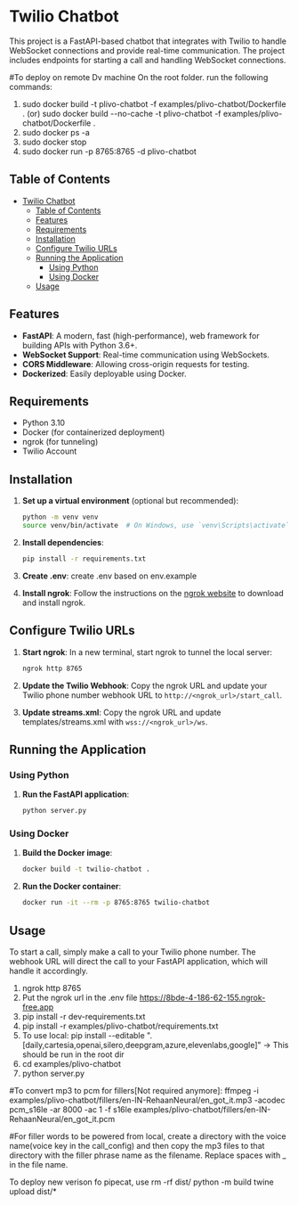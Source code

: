 # Twilio Chatbot

This project is a FastAPI-based chatbot that integrates with Twilio to handle WebSocket connections and provide real-time communication. The project includes endpoints for starting a call and handling WebSocket connections.

#To deploy on remote Dv machine
On the root folder. run the following commands:
1. sudo docker build  -t plivo-chatbot -f examples/plivo-chatbot/Dockerfile .
(or) sudo docker build --no-cache -t plivo-chatbot -f examples/plivo-chatbot/Dockerfile .
2. sudo docker ps -a
3. sudo docker stop <Id of the running contianer>
4. sudo docker run -p 8765:8765 -d plivo-chatbot

## Table of Contents

- [Twilio Chatbot](#twilio-chatbot)
  - [Table of Contents](#table-of-contents)
  - [Features](#features)
  - [Requirements](#requirements)
  - [Installation](#installation)
  - [Configure Twilio URLs](#configure-twilio-urls)
  - [Running the Application](#running-the-application)
    - [Using Python](#using-python)
    - [Using Docker](#using-docker)
  - [Usage](#usage)

## Features

- **FastAPI**: A modern, fast (high-performance), web framework for building APIs with Python 3.6+.
- **WebSocket Support**: Real-time communication using WebSockets.
- **CORS Middleware**: Allowing cross-origin requests for testing.
- **Dockerized**: Easily deployable using Docker.

## Requirements

- Python 3.10
- Docker (for containerized deployment)
- ngrok (for tunneling)
- Twilio Account

## Installation

1. **Set up a virtual environment** (optional but recommended):
    ```sh
    python -m venv venv
    source venv/bin/activate  # On Windows, use `venv\Scripts\activate`
    ```

2. **Install dependencies**:
    ```sh
    pip install -r requirements.txt
    ```

3. **Create .env**:
    create .env based on env.example

4. **Install ngrok**:
    Follow the instructions on the [ngrok website](https://ngrok.com/download) to download and install ngrok.

## Configure Twilio URLs

1. **Start ngrok**:
    In a new terminal, start ngrok to tunnel the local server:
    ```sh
    ngrok http 8765
    ```

2. **Update the Twilio Webhook**:
    Copy the ngrok URL and update your Twilio phone number webhook URL to `http://<ngrok_url>/start_call`.

3. **Update streams.xml**:
    Copy the ngrok URL and update templates/streams.xml with `wss://<ngrok_url>/ws`.

## Running the Application

### Using Python

1. **Run the FastAPI application**:
    ```sh
    python server.py
    ```

### Using Docker

1. **Build the Docker image**:
    ```sh
    docker build -t twilio-chatbot .
    ```

2. **Run the Docker container**:
    ```sh
    docker run -it --rm -p 8765:8765 twilio-chatbot
    ```
## Usage

To start a call, simply make a call to your Twilio phone number. The webhook URL will direct the call to your FastAPI application, which will handle it accordingly.



1. ngrok http 8765
2. Put the ngrok url in the .env file https://8bde-4-186-62-155.ngrok-free.app
3. pip install -r dev-requirements.txt
4. pip install -r examples/plivo-chatbot/requirements.txt
5. To use local: pip install --editable ".[daily,cartesia,openai,silero,deepgram,azure,elevenlabs,google]" -> This should be run in the root dir
6. cd examples/plivo-chatbot
7. python server.py

#To convert mp3 to pcm for fillers[Not required anymore]:
ffmpeg -i examples/plivo-chatbot/fillers/en-IN-RehaanNeural/en_got_it.mp3 -acodec pcm_s16le -ar 8000 -ac 1 -f s16le examples/plivo-chatbot/fillers/en-IN-RehaanNeural/en_got_it.pcm

#For filler words to be powered from local, create a directory with the voice name(voice key in the call_config) and then copy the mp3 files to that directory with the filler phrase name as the filename. Replace spaces with _ in the file name.


To deploy new verison fo pipecat, use 
rm -rf dist/
python -m build
twine upload dist/*
